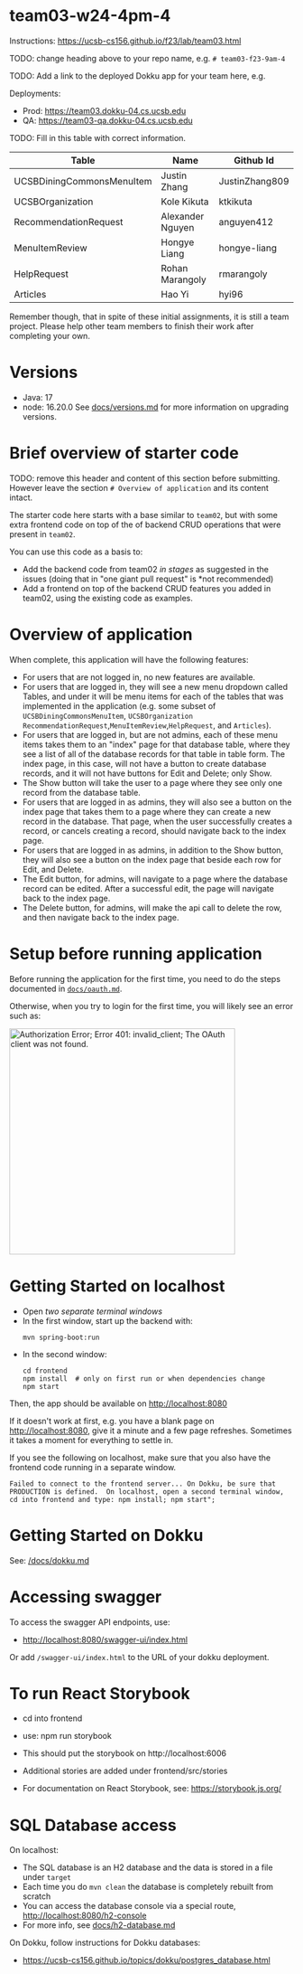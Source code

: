# team03-w24-4pm-4

Instructions: <https://ucsb-cs156.github.io/f23/lab/team03.html>

TODO: change heading above to your repo name, e.g. `# team03-f23-9am-4`

TODO: Add a link to the deployed Dokku app for your team here, e.g.

Deployments:

* Prod: <https://team03.dokku-04.cs.ucsb.edu>
* QA: <https://team03-qa.dokku-04.cs.ucsb.edu>

TODO: Fill in this table with correct information. 

| Table                     | Name             | Github Id     |
|---------------------------|------------------|---------------|
| UCSBDiningCommonsMenuItem |Justin Zhang      |JustinZhang809 |
| UCSBOrganization          |Kole Kikuta       |ktkikuta       |
| RecommendationRequest     |Alexander Nguyen  |anguyen412     |
| MenuItemReview            |Hongye Liang      |hongye-liang   |
| HelpRequest               |Rohan Marangoly   |rmarangoly     |
| Articles                  |Hao Yi            |hyi96          |

Remember though, that in spite of these initial  assignments, it is still
a team project.  Please help other team members to finish their work
after completing your own.

# Versions
* Java: 17
* node: 16.20.0
See [docs/versions.md](docs/versions.md) for more information on upgrading versions.

# Brief overview of starter code 

TODO: remove this header and content of this section before submitting.
However leave the section `# Overview of application` and its content 
intact.

The starter code here starts with a base similar to `team02`, but with 
some extra frontend code on top of the of backend CRUD operations
that were present in `team02`.

You can use this code as a basis to:
* Add the backend code from team02 *in stages* as suggested in the issues (doing that in "one giant pull request" is *not recommended) 
* Add a frontend on top of the backend CRUD features you added in team02, using the existing
  code as examples.

# Overview of application

When complete, this application will have the following features:

* For users that are not logged in, no new features are available.
* For users that are logged in, they will see a new menu dropdown called Tables,
  and under it will be menu items for each of the tables that was implemented in the 
  application (e.g. some subset of `UCSBDiningCommonsMenuItem`, `UCSBOrganization` `RecommendationRequest`,`MenuItemReview`,`HelpRequest`, and `Articles`).
* For users that are logged in, but are not admins, each of these menu items takes them to
  an "index" page for that database table, where they see a list of all of the database
  records for that table in table form.  The index page, in this case, will not have a button
  to create database records, and it will not have buttons for Edit and Delete; only Show.
* The Show button will take the user to a page where they see only one record from the database
  table.
* For users that are logged in as admins, they will also see a button on the index page that
  takes them to a page where they can create a new record in the database.  That page, when the
  user successfully creates a record, or cancels creating a record, 
  should navigate back to the index page.
* For users that are logged in as admins, in addition to the Show button, 
  they will also see a button on the index page that
  beside each row for Edit, and Delete.
* The Edit button, for admins, will navigate to a page where the database record can be edited.
  After a successful edit, the page will navigate back to the index page.
* The Delete button, for admins, will make the api call to delete the row, and then 
  navigate back to the index page.


# Setup before running application

Before running the application for the first time,
you need to do the steps documented in [`docs/oauth.md`](docs/oauth.md).

Otherwise, when you try to login for the first time, you 
will likely see an error such as:

<img src="https://user-images.githubusercontent.com/1119017/149858436-c9baa238-a4f7-4c52-b995-0ed8bee97487.png" alt="Authorization Error; Error 401: invalid_client; The OAuth client was not found." width="400"/>

# Getting Started on localhost

* Open *two separate terminal windows*  
* In the first window, start up the backend with:
  ``` 
  mvn spring-boot:run
  ```
* In the second window:
  ```
  cd frontend
  npm install  # only on first run or when dependencies change
  npm start
  ```

Then, the app should be available on <http://localhost:8080>

If it doesn't work at first, e.g. you have a blank page on  <http://localhost:8080>, give it a minute and a few page refreshes.  Sometimes it takes a moment for everything to settle in.

If you see the following on localhost, make sure that you also have the frontend code running in a separate window.

```
Failed to connect to the frontend server... On Dokku, be sure that PRODUCTION is defined.  On localhost, open a second terminal window, cd into frontend and type: npm install; npm start";
```

# Getting Started on Dokku

See: [/docs/dokku.md](/docs/dokku.md)

# Accessing swagger

To access the swagger API endpoints, use:

* <http://localhost:8080/swagger-ui/index.html>

Or add `/swagger-ui/index.html` to the URL of your dokku deployment.

# To run React Storybook

* cd into frontend
* use: npm run storybook
* This should put the storybook on http://localhost:6006
* Additional stories are added under frontend/src/stories

* For documentation on React Storybook, see: https://storybook.js.org/

# SQL Database access

On localhost:
* The SQL database is an H2 database and the data is stored in a file under `target`
* Each time you do `mvn clean` the database is completely rebuilt from scratch
* You can access the database console via a special route, <http://localhost:8080/h2-console>
* For more info, see [docs/h2-database.md](/docs/h2-database.md)

On Dokku, follow instructions for Dokku databases:
* <https://ucsb-cs156.github.io/topics/dokku/postgres_database.html>
